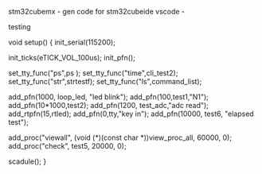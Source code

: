 stm32cubemx - gen code for stm32cubeide
vscode - 

testing

void setup() {
   init_serial(115200);

   init_ticks(eTICK_VOL_100us);
   init_pfn();

   set_tty_func("ps",ps );
   set_tty_func("time",cli_test2);
   set_tty_func("str",strtestf);
   set_tty_func("ls",command_list);

   add_pfn(1000, loop_led, "led blink");
   add_pfn(100,test1,"N1");
   add_pfn(10*1000,test2);
   add_pfn(1200, test_adc,"adc read");
   add_rtpfn(15,rtled);
   add_pfn(0,tty,"key in");
   add_pfn(10000, test6, "elapsed test");
  
   add_proc("viewall", (void (*)(const char *))view_proc_all, 60000, 0);
   add_proc("check", test5, 20000, 0);
  
   scadule();
}


